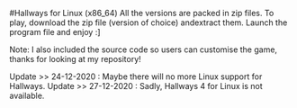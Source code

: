#Hallways for Linux (x86_64)
All the versions are packed in zip files.
To play, download the zip file (version of choice) andextract them. Launch the program file and enjoy :]

Note: I also included the source code so users can customise the game, thanks for looking at my repository!


Update >> 24-12-2020 : Maybe there will no more Linux support for Hallways.
Update >> 27-12-2020 : Sadly, Hallways 4 for Linux is not available.